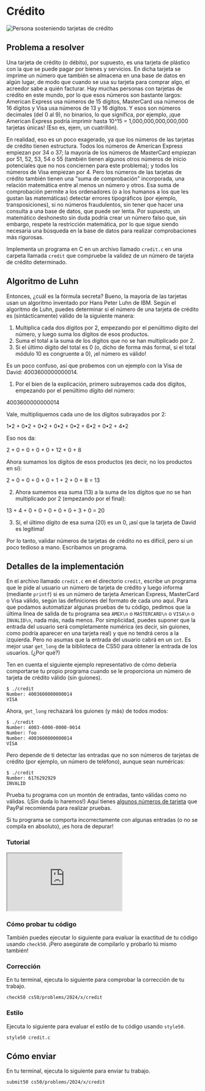 # Crédito

![Persona sosteniendo tarjetas de crédito](https://cs50.harvard.edu/x/2024/psets/1/credit/credit_cards.jpeg)

## Problema a resolver

Una tarjeta de crédito (o débito), por supuesto, es una tarjeta de plástico con la que se puede pagar por bienes y servicios. En dicha tarjeta se imprime un número que también se almacena en una base de datos en algún lugar, de modo que cuando se usa su tarjeta para comprar algo, el acreedor sabe a quién facturar. Hay muchas personas con tarjetas de crédito en este mundo, por lo que esos números son bastante largos: American Express usa números de 15 dígitos, MasterCard usa números de 16 dígitos y Visa usa números de 13 y 16 dígitos. Y esos son números decimales (del 0 al 9), no binarios, lo que significa, por ejemplo, ¡que American Express podría imprimir hasta 10^15 = 1,000,000,000,000,000 tarjetas únicas! (Eso es, ejem, un cuatrillón).

En realidad, eso es un poco exagerado, ya que los números de las tarjetas de crédito tienen estructura. Todos los números de American Express empiezan por 34 o 37; la mayoría de los números de MasterCard empiezan por 51, 52, 53, 54 o 55 (también tienen algunos otros números de inicio potenciales que no nos conciernen para este problema); y todos los números de Visa empiezan por 4. Pero los números de las tarjetas de crédito también tienen una "suma de comprobación" incorporada, una relación matemática entre al menos un número y otros. Esa suma de comprobación permite a los ordenadores (o a los humanos a los que les gustan las matemáticas) detectar errores tipográficos (por ejemplo, transposiciones), si no números fraudulentos, sin tener que hacer una consulta a una base de datos, que puede ser lenta. Por supuesto, un matemático deshonesto sin duda podría crear un número falso que, sin embargo, respete la restricción matemática, por lo que sigue siendo necesaria una búsqueda en la base de datos para realizar comprobaciones más rigurosas.

Implementa un programa en C en un archivo llamado `credit.c` en una carpeta llamada `credit` que compruebe la validez de un número de tarjeta de crédito determinado.

## Algoritmo de Luhn

Entonces, ¿cuál es la fórmula secreta? Bueno, la mayoría de las tarjetas usan un algoritmo inventado por Hans Peter Luhn de IBM. Según el algoritmo de Luhn, puedes determinar si el número de una tarjeta de crédito es (sintácticamente) válido de la siguiente manera:

1.  Multiplica cada dos dígitos por 2, empezando por el penúltimo dígito del número, y luego suma los dígitos de esos productos.
2.  Suma el total a la suma de los dígitos que no se han multiplicado por 2.
3.  Si el último dígito del total es 0 (o, dicho de forma más formal, si el total módulo 10 es congruente a 0), ¡el número es válido!

Es un poco confuso, así que probemos con un ejemplo con la Visa de David: 4003600000000014.

1.  Por el bien de la explicación, primero subrayemos cada dos dígitos, empezando por el penúltimo dígito del número:

4003600000000014

Vale, multipliquemos cada uno de los dígitos subrayados por 2:

1•2 + 0•2 + 0•2 + 0•2 + 0•2 + 6•2 + 0•2 + 4•2

Eso nos da:

2 + 0 + 0 + 0 + 0 + 12 + 0 + 8

Ahora sumamos los dígitos de esos productos (es decir, no los productos en sí):

2 + 0 + 0 + 0 + 0 + 1 + 2 + 0 + 8 = 13

2.  Ahora sumemos esa suma (13) a la suma de los dígitos que no se han multiplicado por 2 (empezando por el final):

13 + 4 + 0 + 0 + 0 + 0 + 0 + 3 + 0 = 20

3.  Sí, el último dígito de esa suma (20) es un 0, ¡así que la tarjeta de David es legítima!

Por lo tanto, validar números de tarjetas de crédito no es difícil, pero sí un poco tedioso a mano. Escribamos un programa.

## Detalles de la implementación

En el archivo llamado `credit.c` en el directorio `credit`, escribe un programa que le pide al usuario un número de tarjeta de crédito y luego informa (mediante `printf`) si es un número de tarjeta American Express, MasterCard o Visa válido, según las definiciones del formato de cada uno aquí. Para que podamos automatizar algunas pruebas de tu código, pedimos que la última línea de salida de tu programa sea `AMEX\n` o `MASTERCARD\n` o `VISA\n` o `INVALID\n`, nada más, nada menos. Por simplicidad, puedes suponer que la entrada del usuario será completamente numérica (es decir, sin guiones, como podría aparecer en una tarjeta real) y que no tendrá ceros a la izquierda. Pero no asumas que la entrada del usuario cabrá en un `int`. Es mejor usar `get_long` de la biblioteca de CS50 para obtener la entrada de los usuarios. (¿Por qué?)

Ten en cuenta el siguiente ejemplo representativo de cómo debería comportarse tu propio programa cuando se le proporciona un número de tarjeta de crédito válido (sin guiones).

    $ ./credit
    Number: 4003600000000014
    VISA

Ahora, `get_long` rechazará los guiones (y más) de todos modos:

    $ ./credit
    Number: 4003-6000-0000-0014
    Number: foo
    Number: 4003600000000014
    VISA

Pero depende de ti detectar las entradas que no son números de tarjetas de crédito (por ejemplo, un número de teléfono), aunque sean numéricas:

    $ ./credit
    Number: 6176292929
    INVALID

Prueba tu programa con un montón de entradas, tanto válidas como no válidas. (¡Sin duda lo haremos!) Aquí tienes [algunos números de tarjeta](https://developer.paypal.com/api/nvp-soap/payflow/integration-guide/test-transactions/#standard-test-cards) que PayPal recomienda para realizar pruebas.

Si tu programa se comporta incorrectamente con algunas entradas (o no se compila en absoluto), ¡es hora de depurar!

### Tutorial

<div class="ratio ratio-16x9" data-video=""><iframe allow="accelerometer; autoplay; encrypted-media; gyroscope; picture-in-picture" allowfullscreen="" class="border" data-video="" src="https://www.youtube.com/embed/dF7wNjsRBjI?modestbranding=0&amp;rel=0&amp;showinfo=0"></iframe></div>

### Cómo probar tu código

También puedes ejecutar lo siguiente para evaluar la exactitud de tu código usando `check50`. ¡Pero asegúrate de compilarlo y probarlo tú mismo también!

### Corrección

En tu terminal, ejecuta lo siguiente para comprobar la corrección de tu trabajo.

    check50 cs50/problems/2024/x/credit

### Estilo

Ejecuta lo siguiente para evaluar el estilo de tu código usando `style50`.

    style50 credit.c

## Cómo enviar

En tu terminal, ejecuta lo siguiente para enviar tu trabajo.

    submit50 cs50/problems/2024/x/credit
